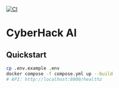 [![CI](https://github.com/lillybaba1/cyberhack-ai/actions/workflows/ci.yml/badge.svg)](https://github.com/lillybaba1/cyberhack-ai/actions/workflows/ci.yml)

# CyberHack AI

## Quickstart
```bash
cp .env.example .env
docker compose -f compose.yml up --build
# API: http://localhost:8000/healthz

